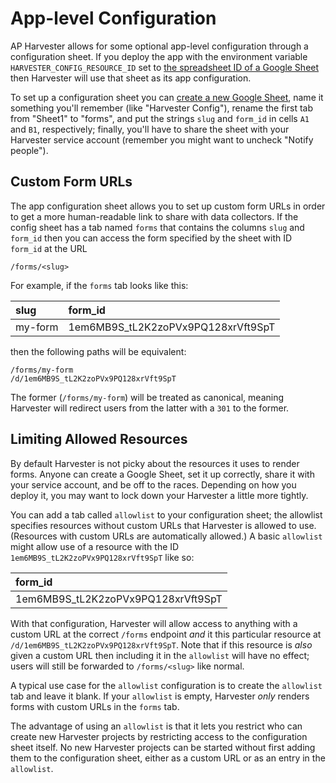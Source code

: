 App-level Configuration
=======================

AP Harvester allows for some optional app-level configuration through
a configuration sheet. If you deploy the app with the environment variable
`HARVESTER_CONFIG_RESOURCE_ID` set to [the spreadsheet ID of a Google
Sheet][google-spreadsheet-id] then Harvester will use that sheet as its app
configuration.

To set up a configuration sheet you can [create a new Google
Sheet](https://sheets.new), name it something you'll remember (like "Harvester
Config"), rename the first tab from "Sheet1" to "forms", and put the strings
`slug` and `form_id` in cells `A1` and `B1`, respectively; finally, you'll have
to share the sheet with your Harvester service account (remember you might want
to uncheck "Notify people").

## Custom Form URLs

The app configuration sheet allows you to set up custom form URLs in order to
get a more human-readable link to share with data collectors. If the config
sheet has a tab named `forms` that contains the columns `slug` and `form_id`
then you can access the form specified by the sheet with ID `form_id` at the
URL

```shell
/forms/<slug>
```

For example, if the `forms` tab looks like this:

| slug    | form_id                            |
|:--------|:-----------------------------------|
| my-form | 1em6MB9S_tL2K2zoPVx9PQ128xrVft9SpT |

then the following paths will be equivalent:

```shell
/forms/my-form
/d/1em6MB9S_tL2K2zoPVx9PQ128xrVft9SpT
```

The former (`/forms/my-form`) will be treated as canonical, meaning Harvester
will redirect users from the latter with a `301` to the former.

## Limiting Allowed Resources

By default Harvester is not picky about the resources it uses to render forms.
Anyone can create a Google Sheet, set it up correctly, share it with your
service account, and be off to the races. Depending on how you deploy it, you
may want to lock down your Harvester a little more tightly.

You can add a tab called `allowlist` to your configuration sheet; the allowlist
specifies resources without custom URLs that Harvester is allowed to use.
(Resources with custom URLs are automatically allowed.) A basic `allowlist`
might allow use of a resource with the ID `1em6MB9S_tL2K2zoPVx9PQ128xrVft9SpT`
like so:

| form_id                            |
|:-----------------------------------|
| 1em6MB9S_tL2K2zoPVx9PQ128xrVft9SpT |

With that configuration, Harvester will allow access to anything with a custom
URL at the correct `/forms` endpoint _and_ it this particular resource at
`/d/1em6MB9S_tL2K2zoPVx9PQ128xrVft9SpT`. Note that if this resource is _also_
given a custom URL then including it in the `allowlist` will have no effect;
users will still be forwarded to `/forms/<slug>` like normal.

A typical use case for the `allowlist` configuration is to create the
`allowlist` tab and leave it blank. If your `allowlist` is empty, Harvester
_only_ renders forms with custom URLs in the `forms` tab.

The advantage of using an `allowlist` is that it lets you restrict who can
create new Harvester projects by restricting access to the configuration sheet
itself. No new Harvester projects can be started without first adding them to
the configuration sheet, either as a custom URL or as an entry in the
`allowlist`.

[google-spreadsheet-id]: https://developers.google.com/sheets/api/guides/concepts#spreadsheet_id

